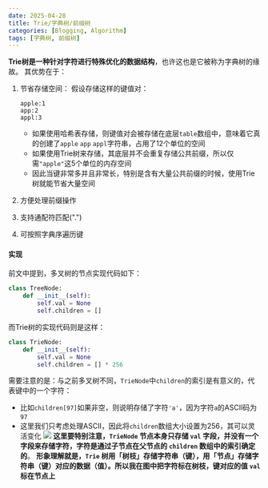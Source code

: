 ```yaml
---
date: 2025-04-28
title: Trie/字典树/前缀树
categories: [Blogging, Algorithm]
tags: [字典树, 前缀树]
---
```


**Trie树是一种针对字符进行特殊优化的数据结构**，也许这也是它被称为字典树的缘故。
其优势在于：
1. 节省存储空间：
    假设存储这样的键值对：
    ```text
    apple:1
    app:2
    appl:3
    ```
    - 如果使用哈希表存储，则键值对会被存储在底层`table`数组中，意味着它真的创建了`apple` `app` `appl`字符串，占用了12个单位的空间
    - 如果使用Trie树来存储，其底层并不会重复存储公共前缀，所以仅需`"apple"`这5个单位的内存空间
    - 因此当键非常多并且非常长，特别是含有大量公共前缀的时候，使用Trie树就能节省大量空间

2. 方便处理前缀操作
3. 支持通配符匹配(".")
4. 可按照字典序遍历键

#### 实现
前文中提到，多叉树的节点实现代码如下：
```python
class TreeNode:
    def __init__(self):
        self.val = None
        self.children = []
```
而Trie树的实现代码则是这样：
```python
class TrieNode:
    def __init__(self):
        self.val = None
        self.children = [] * 256
```
需要注意的是：与之前多叉树不同，`TrieNode`中`children`的索引是有意义的，代表键中的一个字符：
   - 比如`children[97]`如果非空，则说明存储了字符`'a'`，因为字符`a`的ASCII码为`97`
   - 这里我们只考虑处理ASCII，因此将`children`数组大小设置为256，其可以灵活变化
![](/postpictures/Trie树.png)
**这里要特别注意，`TrieNode` 节点本身只存储 `val` 字段，并没有一个字段来存储字符，字符是通过子节点在父节点的 `children` 数组中的索引确定的**。
**形象理解就是，`Trie` 树用「树枝」存储字符串（键），用「节点」存储字符串（键）对应的数据（值）。所以我在图中把字符标在树枝，键对应的值 `val` 标在节点上**